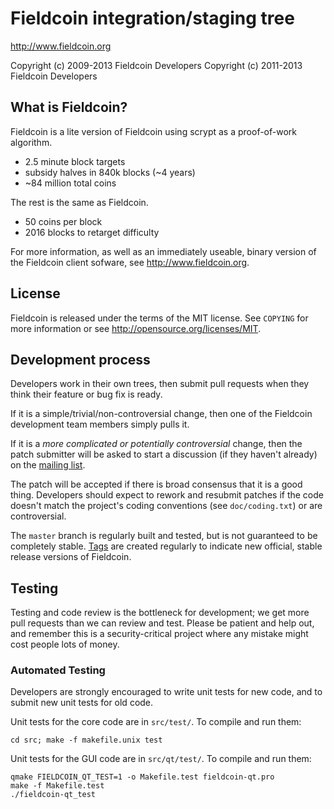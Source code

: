 Fieldcoin integration/staging tree
================================

http://www.fieldcoin.org

Copyright (c) 2009-2013 Fieldcoin Developers
Copyright (c) 2011-2013 Fieldcoin Developers

What is Fieldcoin?
----------------

Fieldcoin is a lite version of Fieldcoin using scrypt as a proof-of-work algorithm.
 - 2.5 minute block targets
 - subsidy halves in 840k blocks (~4 years)
 - ~84 million total coins

The rest is the same as Fieldcoin.
 - 50 coins per block
 - 2016 blocks to retarget difficulty

For more information, as well as an immediately useable, binary version of
the Fieldcoin client sofware, see http://www.fieldcoin.org.

License
-------

Fieldcoin is released under the terms of the MIT license. See `COPYING` for more
information or see http://opensource.org/licenses/MIT.

Development process
-------------------

Developers work in their own trees, then submit pull requests when they think
their feature or bug fix is ready.

If it is a simple/trivial/non-controversial change, then one of the Fieldcoin
development team members simply pulls it.

If it is a *more complicated or potentially controversial* change, then the patch
submitter will be asked to start a discussion (if they haven't already) on the
[mailing list](http://sourceforge.net/mailarchive/forum.php?forum_name=fieldcoin-development).

The patch will be accepted if there is broad consensus that it is a good thing.
Developers should expect to rework and resubmit patches if the code doesn't
match the project's coding conventions (see `doc/coding.txt`) or are
controversial.

The `master` branch is regularly built and tested, but is not guaranteed to be
completely stable. [Tags](https://github.com/fieldcoin/fieldcoin/tags) are created
regularly to indicate new official, stable release versions of Fieldcoin.

Testing
-------

Testing and code review is the bottleneck for development; we get more pull
requests than we can review and test. Please be patient and help out, and
remember this is a security-critical project where any mistake might cost people
lots of money.

### Automated Testing

Developers are strongly encouraged to write unit tests for new code, and to
submit new unit tests for old code.

Unit tests for the core code are in `src/test/`. To compile and run them:

    cd src; make -f makefile.unix test

Unit tests for the GUI code are in `src/qt/test/`. To compile and run them:

    qmake FIELDCOIN_QT_TEST=1 -o Makefile.test fieldcoin-qt.pro
    make -f Makefile.test
    ./fieldcoin-qt_test

